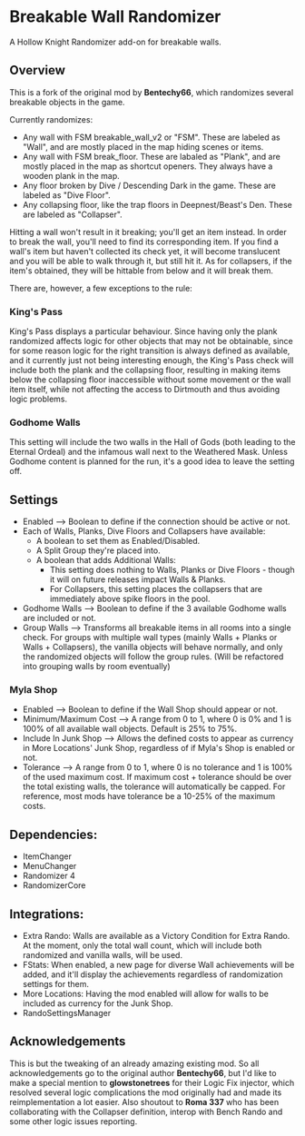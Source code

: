 # Breakable Wall Randomizer

A Hollow Knight Randomizer add-on for breakable walls.

## Overview

This is a fork of the original mod by **Bentechy66**, which randomizes several breakable objects in the game.

Currently randomizes:
 - Any wall with FSM breakable_wall_v2 or "FSM". These are labeled as "Wall", and are mostly placed in the map hiding scenes or items.
 - Any wall with FSM break_floor. These are labaled as "Plank", and are mostly placed in the map as shortcut openers. They always have a wooden plank in the map.
 - Any floor broken by Dive / Descending Dark in the game. These are labeled as "Dive Floor".
 - Any collapsing floor, like the trap floors in Deepnest/Beast's Den. These are labeled as "Collapser".

Hitting a wall won't result in it breaking; you'll get an item instead. In order to break the wall, you'll need to find its corresponding item. If you find a wall's item but haven't collected its check yet, it will become translucent and you will be able to walk through it, but still hit it. As for collapsers, if the item's obtained, they will be hittable from below and it will break them.

There are, however, a few exceptions to the rule:

### King's Pass
King's Pass displays a particular behaviour. Since having only the plank randomized affects logic for other objects that may not be obtainable, since for some reason logic for the right transition is always defined as available, and it currently just not being interesting enough, the King's Pass check will include both the plank and the collapsing floor, resulting in making items below the collapsing floor inaccessible without some movement or the wall item itself, while not affecting the access to Dirtmouth and thus avoiding logic problems.

### Godhome Walls
This setting will include the two walls in the Hall of Gods (both leading to the Eternal Ordeal) and the infamous wall next to the Weathered Mask. Unless Godhome content is planned for the run, it's a good idea to leave the setting off.

## Settings

- Enabled --> Boolean to define if the connection should be active or not.
- Each of Walls, Planks, Dive Floors and Collapsers have available:
  - A boolean to set them as Enabled/Disabled.
  - A Split Group they're placed into.
  - A boolean that adds Additional Walls:
    - This setting does nothing to Walls, Planks or Dive Floors - though it will on future releases impact Walls & Planks.
    - For Collapsers, this setting places the collapsers that are immediately above spike floors in the pool.
- Godhome Walls --> Boolean to define if the 3 available Godhome walls are included or not.
- Group Walls --> Transforms all breakable items in all rooms into a single check. For groups with multiple wall types (mainly Walls + Planks or Walls + Collapsers), the vanilla objects will behave normally, and only the randomized objects will follow the group rules. (Will be refactored into grouping walls by room eventually)

### Myla Shop
- Enabled --> Boolean to define if the Wall Shop should appear or not.
- Minimum/Maximum Cost --> A range from 0 to 1, where 0 is 0% and 1 is 100% of all available wall objects. Default is 25% to 75%.
- Include In Junk Shop --> Allows the defined costs to appear as currency in More Locations' Junk Shop, regardless of if Myla's Shop is enabled or not.
- Tolerance --> A range from 0 to 1, where 0 is no tolerance and 1 is 100% of the used maximum cost. If maximum cost + tolerance should be over the total existing walls, the tolerance will automatically be capped. For reference, most mods have tolerance be a 10-25% of the maximum costs.

## Dependencies:
- ItemChanger
- MenuChanger
- Randomizer 4
- RandomizerCore

## Integrations:
- Extra Rando: Walls are available as a Victory Condition for Extra Rando. At the moment, only the total wall count, which will include both randomized and vanilla walls, will be used.
- FStats: When enabled, a new page for diverse Wall achievements will be added, and it'll display the achievements regardless of randomization settings for them.
- More Locations: Having the mod enabled will allow for walls to be included as currency for the Junk Shop.
- RandoSettingsManager

## Acknowledgements

This is but the tweaking of an already amazing existing mod. So all acknowledgements go to the original author **Bentechy66**, but I'd like to make a special mention to **glowstonetrees** for their Logic Fix injector, which resolved several logic complications the mod originally had and made its reimplementation a lot easier. Also shoutout to **Roma 337** who has been collaborating with the Collapser definition, interop with Bench Rando and some other logic issues reporting.